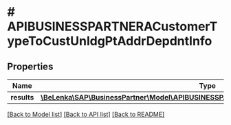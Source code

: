 # # APIBUSINESSPARTNERACustomerTypeToCustUnldgPtAddrDepdntInfo

## Properties

Name | Type | Description | Notes
------------ | ------------- | ------------- | -------------
**results** | [**\BeLenka\SAP\BusinessPartner\Model\APIBUSINESSPARTNERACustUnldgPtAddrDepdntInfoType[]**](APIBUSINESSPARTNERACustUnldgPtAddrDepdntInfoType.md) |  | [optional]

[[Back to Model list]](../../README.md#models) [[Back to API list]](../../README.md#endpoints) [[Back to README]](../../README.md)

